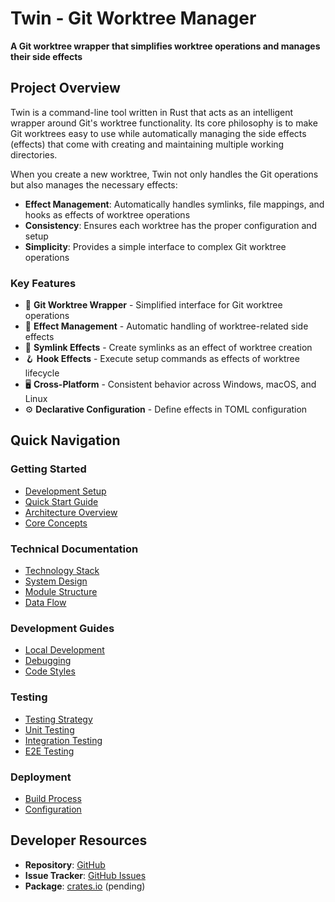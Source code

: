 # Twin - Git Worktree Manager

**A Git worktree wrapper that simplifies worktree operations and manages their side effects**

## Project Overview

Twin is a command-line tool written in Rust that acts as an intelligent wrapper around Git's worktree functionality. Its core philosophy is to make Git worktrees easy to use while automatically managing the side effects (effects) that come with creating and maintaining multiple working directories.

When you create a new worktree, Twin not only handles the Git operations but also manages the necessary effects:
- **Effect Management**: Automatically handles symlinks, file mappings, and hooks as effects of worktree operations
- **Consistency**: Ensures each worktree has the proper configuration and setup
- **Simplicity**: Provides a simple interface to complex Git worktree operations

### Key Features
- 🌲 **Git Worktree Wrapper** - Simplified interface for Git worktree operations
- 🎯 **Effect Management** - Automatic handling of worktree-related side effects
- 🔗 **Symlink Effects** - Create symlinks as an effect of worktree creation
- 🪝 **Hook Effects** - Execute setup commands as effects of worktree lifecycle
- 🖥️ **Cross-Platform** - Consistent behavior across Windows, macOS, and Linux
- ⚙️ **Declarative Configuration** - Define effects in TOML configuration

## Quick Navigation

### Getting Started
- [Development Setup](Getting-Started-Development-Setup)
- [Quick Start Guide](Getting-Started-Quick-Start)
- [Architecture Overview](Getting-Started-Architecture-Overview)
- [Core Concepts](Getting-Started-Core-Concepts)

### Technical Documentation
- [Technology Stack](Architecture-Technology-Stack)
- [System Design](Architecture-System-Design)
- [Module Structure](Architecture-Module-Structure)
- [Data Flow](Architecture-Data-Flow)

### Development Guides
- [Local Development](Development-Guides-Local-Development)
- [Debugging](Development-Guides-Debugging)
- [Code Styles](Development-Guides-Code-Styles)

### Testing
- [Testing Strategy](Testing-Testing-Strategy)
- [Unit Testing](Testing-Unit-Testing)
- [Integration Testing](Testing-Integration-Testing)
- [E2E Testing](Testing-E2E-Testing)

### Deployment
- [Build Process](Deployment-Build-Process)
- [Configuration](Deployment-Configuration)

## Developer Resources

- **Repository**: [GitHub](https://github.com/your-org/twin)
- **Issue Tracker**: [GitHub Issues](https://github.com/your-org/twin/issues)
- **Package**: [crates.io](https://crates.io/crates/twin) (pending)